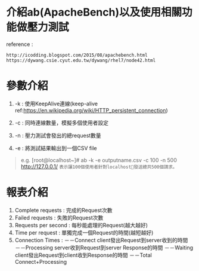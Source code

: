 # 介紹ab(ApacheBench)以及使用相關功能做壓力測試
reference : 
```
http://icodding.blogspot.com/2015/08/apachebench.html
https://dywang.csie.cyut.edu.tw/dywang/rhel7/node42.html
```

# 參數介紹
1. -k : 使用KeepAlive連線(keep-alive ref:https://en.wikipedia.org/wiki/HTTP_persistent_connection)

2. -c : 同時連線數量，模擬多個使用者設定
3. -n : 壓力測試會發出的總request數量
4. -e : 將測試結果輸出到一個CSV file
> e.g. [root@localhost~]# ab -k -e outputname.csv -c 100 -n 500 http://127.0.0.1/
`表示讓100個使用者針對localhost發送總共500個請求。`

# 報表介紹
1. Complete requests : 完成的Request次數
2. Failed requests : 失敗的Request次數
3. Requests per second : 每秒能處理的Request(越大越好)
4. Time per request : 單獨完成一個Request的時間(越短越好)
5. Connection Times :
－－Connect     client發出Request到server收到的時間
－－Processing     server收到Request到server Response的時間
－－Waiting     client發出Request到client收到Response的時間
－－Total     Connect+Processing
